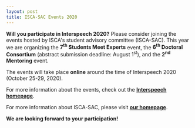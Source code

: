 ```yaml
---
layout: post
title: ISCA-SAC Events 2020
---
```


<strong>Will you participate in Interspeech 2020?</strong> Please consider joining the events hosted 
by ISCA's student advisory committee (ISCA-SAC).
This year we are organizing the <strong>7<sup>th</sup> Students Meet Experts</strong> event, 
the <strong>6<sup>th</sup> Doctoral Consortium</strong> (abstract submission deadline: August 1<sup>st</sup>), 
and the <strong>2<sup>nd</sup> Mentoring</strong> event.

The events will take place <strong>online</strong> around the time of Interspeech 2020 (October 25-29, 2020).

For more information about the events, check out the
<a href="http://www.interspeech2020.org/Student_Events/" target="_blank" rel="noopener"><strong>Interspeech homepage</strong></a>.

For more information about ISCA-SAC, please visit
<a href="http://www.isca-students.org/sacweb/" target="_blank" rel="noopener"><strong>our homepage</strong></a>.


<strong>We are looking forward to your participation!</strong>
